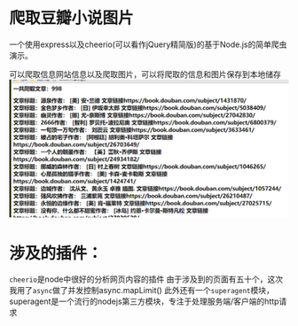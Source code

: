 # 爬取豆瓣小说图片
一个使用express以及cheerio(可以看作jQuery精简版)的基于Node.js的简单爬虫演示。

可以爬取信息网站信息以及爬取图片，可以将爬取的信息和图片保存到本地储存
![photo](https://github.com/Buddhas/crawler/blob/master/crawler/img/1.png)

# 涉及的插件： 
   `cheerio`是node中很好的分析网页内容的插件 
   由于涉及到的页面有五十个，这次我用了`async`做了并发控制async.mapLimit() 
   此外还有一个`superagent`模块，superagent是一个流行的nodejs第三方模块，专注于处理服务端/客户端的http请求

